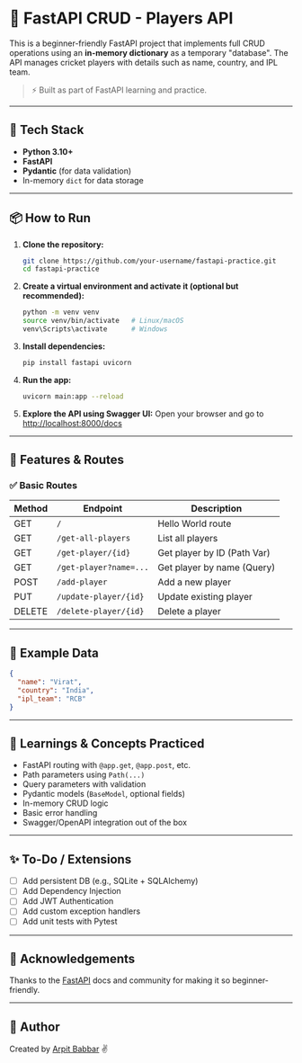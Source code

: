 # 🏏 FastAPI CRUD - Players API

This is a beginner-friendly FastAPI project that implements full CRUD operations using an **in-memory dictionary** as a temporary "database". The API manages cricket players with details such as name, country, and IPL team.

> ⚡️ Built as part of FastAPI learning and practice.

---

## 🔧 Tech Stack

- **Python 3.10+**
- **FastAPI**
- **Pydantic** (for data validation)
- In-memory `dict` for data storage

---

## 📦 How to Run

1. **Clone the repository:**
   ```bash
   git clone https://github.com/your-username/fastapi-practice.git
   cd fastapi-practice
   ```

2. **Create a virtual environment and activate it (optional but recommended):**
   ```bash
   python -m venv venv
   source venv/bin/activate   # Linux/macOS
   venv\Scripts\activate      # Windows
   ```

3. **Install dependencies:**
   ```bash
   pip install fastapi uvicorn
   ```

4. **Run the app:**
   ```bash
   uvicorn main:app --reload
   ```

5. **Explore the API using Swagger UI:**
   Open your browser and go to [http://localhost:8000/docs](http://localhost:8000/docs)

---

## 📌 Features & Routes

### ✅ Basic Routes

| Method | Endpoint                | Description                  |
|--------|-------------------------|------------------------------|
| GET    | `/`                     | Hello World route            |
| GET    | `/get-all-players`      | List all players             |
| GET    | `/get-player/{id}`      | Get player by ID (Path Var)  |
| GET    | `/get-player?name=...`  | Get player by name (Query)   |
| POST   | `/add-player`           | Add a new player             |
| PUT    | `/update-player/{id}`   | Update existing player       |
| DELETE | `/delete-player/{id}`   | Delete a player              |

---

## 📂 Example Data

```json
{
  "name": "Virat",
  "country": "India",
  "ipl_team": "RCB"
}
```

---

## 🧠 Learnings & Concepts Practiced

- FastAPI routing with `@app.get`, `@app.post`, etc.
- Path parameters using `Path(...)`
- Query parameters with validation
- Pydantic models (`BaseModel`, optional fields)
- In-memory CRUD logic
- Basic error handling
- Swagger/OpenAPI integration out of the box

---

## ✨ To-Do / Extensions

- [ ] Add persistent DB (e.g., SQLite + SQLAlchemy)
- [ ] Add Dependency Injection
- [ ] Add JWT Authentication
- [ ] Add custom exception handlers
- [ ] Add unit tests with Pytest

---

## 🙌 Acknowledgements

Thanks to the [FastAPI](https://fastapi.tiangolo.com) docs and community for making it so beginner-friendly.

---

## 📌 Author

Created by [Arpit Babbar](https://github.com/arpitbabbar) ✌️
